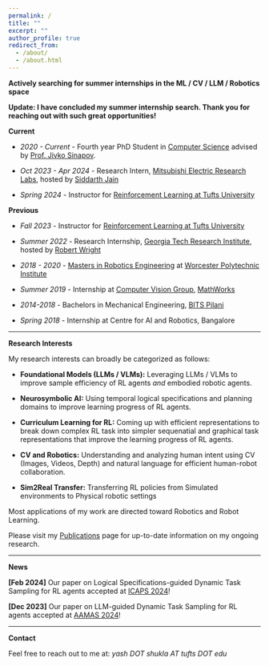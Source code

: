 ```yaml
---
permalink: /
title: ""
excerpt: ""
author_profile: true
redirect_from: 
  - /about/
  - /about.html
---
```


**Actively searching for summer internships in the ML / CV / LLM / Robotics space**

**Update: I have concluded my summer internship search. Thank you for reaching out with such great opportunities!**

**Current**

- *2020 - Current* - Fourth year PhD Student in [Computer Science](https://engineering.tufts.edu/cs/) advised by [Prof. Jivko Sinapov](https://www.eecs.tufts.edu/~jsinapov/).

- *Oct 2023 - Apr 2024* - Research Intern, [Mitsubishi Electric Research Labs](https://www.merl.com/), hosted by [Siddarth Jain](https://www.merl.com/people/sjain)

- *Spring 2024* - Instructor for [Reinforcement Learning at Tufts University](http://www.cs.tufts.edu/comp/138/)

**Previous**

- *Fall 2023* - Instructor for [Reinforcement Learning at Tufts University](https://www.eecs.tufts.edu/~jsinapov/teaching/comp138_RL_Fall2023/)

- *Summer 2022* - Research Internship, [Georgia Tech Research Institute](https://gtri.gatech.edu/), hosted by [Robert Wright](https://scholar.google.com/citations?user=v89BX9oAAAAJ&hl=en)

- *2018 - 2020* - [Masters in Robotics Engineering](https://www.wpi.edu/academics/departments/robotics-engineering) at [Worcester Polytechnic Institute](https://www.wpi.edu/)

- *Summer 2019* - Internship at [Computer Vision Group](https://www.mathworks.com/products/computer-vision.html), [MathWorks](https://www.mathworks.com/)

- *2014-2018* - Bachelors in Mechanical Engineering, [BITS Pilani](https://www.bits-pilani.ac.in/) 

- *Spring 2018* - Internship at Centre for AI and Robotics, Bangalore

---


**Research Interests**

My research interests can broadly be categorized as follows:

- **Foundational Models (LLMs / VLMs):** Leveraging LLMs / VLMs to improve sample efficiency of RL agents _and_ embodied robotic agents.

- **Neurosymbolic AI:** Using temporal logical specifications and planning domains to improve learning progress of RL agents. 

- **Curriculum Learning for RL:** Coming up with efficient representations to break down complex RL task into simpler sequenatial and graphical task representations that improve the learning progress of RL agents.

- **CV and Robotics:** Understanding and analyzing human intent using CV (Images, Videos, Depth) and natural language for efficient human-robot collaboration.

- **Sim2Real Transfer:** Transferring RL policies from Simulated environments to Physical robotic settings

Most applications of my work are directed toward Robotics and Robot Learning.

Please  visit my [Publications](https://yshukla.com//publications/) page for up-to-date information on my ongoing research.


---

**News**

**[Feb 2024]**  Our paper on Logical Specifications-guided Dynamic Task Sampling for RL agents accepted at [ICAPS 2024](https://icaps24.icaps-conference.org/)!

**[Dec 2023]**  Our paper on LLM-guided Dynamic Task Sampling for RL agents accepted at [AAMAS 2024](https://www.aamas2024-conference.auckland.ac.nz/)!

---
**Contact**

Feel free to reach out to me at: *yash DOT shukla AT tufts DOT edu*
